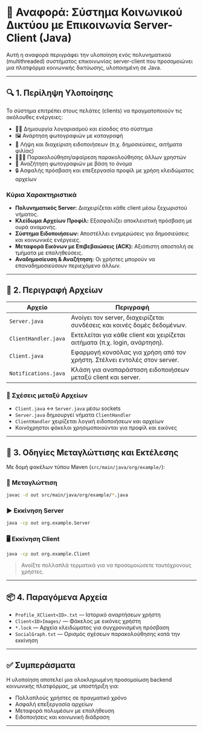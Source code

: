 
# 📡 Αναφορά: Σύστημα Κοινωνικού Δικτύου με Επικοινωνία Server-Client (Java)

Αυτή η αναφορά περιγράφει την υλοποίηση ενός πολυνηματικού (multithreaded) συστήματος επικοινωνίας server-client που προσομοιώνει μια πλατφόρμα κοινωνικής δικτύωσης, υλοποιημένη σε Java.

---

## 🔍 1. Περίληψη Υλοποίησης

Το σύστημα επιτρέπει στους πελάτες (clients) να πραγματοποιούν τις ακόλουθες ενέργειες:
- 🧑‍💻 Δημιουργία λογαριασμού και είσοδος στο σύστημα
- 🖼️ Ανάρτηση φωτογραφιών με καταγραφή
- 🔔 Λήψη και διαχείριση ειδοποιήσεων (π.χ. δημοσιεύσεις, αιτήματα φιλίας)
- 🧑‍🤝‍🧑 Παρακολούθηση/αφαίρεση παρακολούθησης άλλων χρηστών
- 🔎 Αναζήτηση φωτογραφιών με βάση το όνομα
- 🔒 Ασφαλής πρόσβαση και επεξεργασία προφίλ με χρήση κλειδώματος αρχείων

### Κύρια Χαρακτηριστικά
- **Πολυνηματικός Server:** Διαχειρίζεται κάθε client μέσω ξεχωριστού νήματος.
- **Κλείδωμα Αρχείων Προφίλ:** Εξασφαλίζει αποκλειστική πρόσβαση με ουρά αναμονής.
- **Σύστημα Ειδοποιήσεων:** Αποστέλλει ενημερώσεις για δημοσιεύσεις και κοινωνικές ενέργειες.
- **Μεταφορά Εικόνων με Επιβεβαιώσεις (ACK):** Αξιόπιστη αποστολή σε τμήματα με επαληθεύσεις.
- **Αναδημοσίευση & Αναζήτηση:** Οι χρήστες μπορούν να επαναδημοσιεύσουν περιεχόμενο άλλων.

---

## 📁 2. Περιγραφή Αρχείων

| Αρχείο | Περιγραφή |
|--------|-----------|
| `Server.java` | Ανοίγει τον server, διαχειρίζεται συνδέσεις και κοινές δομές δεδομένων. |
| `ClientHandler.java` | Εκτελείται για κάθε client και χειρίζεται αιτήματα (π.χ. login, ανάρτηση). |
| `Client.java` | Εφαρμογή κονσόλας για χρήση από τον χρήστη. Στέλνει εντολές στον server. |
| `Notifications.java` | Κλάση για αναπαράσταση ειδοποιήσεων μεταξύ client και server. |

### 🔗 Σχέσεις μεταξύ Αρχείων
- `Client.java` ↔️ `Server.java` μέσω sockets
- `Server.java` δημιουργεί νήματα `ClientHandler`
- `ClientHandler` χειρίζεται λογική ειδοποιήσεων και αρχείων
- Κοινόχρηστοι φάκελοι χρησιμοποιούνται για προφίλ και εικόνες

---

## 🧰 3. Οδηγίες Μεταγλώττισης και Εκτέλεσης

Με δομή φακέλων τύπου Maven (`src/main/java/org/example/`):

### 🔨 Μεταγλώττιση
```bash
javac -d out src/main/java/org/example/*.java
```

### ▶️ Εκκίνηση Server
```bash
java -cp out org.example.Server
```

### 🖥️ Εκκίνηση Client
```bash
java -cp out org.example.Client
```
> Ανοίξτε πολλαπλά τερματικά για να προσομοιώσετε ταυτόχρονους χρήστες.

---

## 📦 4. Παραγόμενα Αρχεία

- `Profile_XClient<ID>.txt` — Ιστορικό αναρτήσεων χρήστη
- `Client<ID>Images/` — Φάκελος με εικόνες χρήστη
- `*.lock` — Αρχεία κλειδώματος για συγχρονισμένη πρόσβαση
- `SocialGraph.txt` — Ορισμός σχέσεων παρακολούθησης κατά την εκκίνηση

---

## ✅ Συμπεράσματα

Η υλοποίηση αποτελεί μια ολοκληρωμένη προσομοίωση backend κοινωνικής πλατφόρμας, με υποστήριξη για:
- Πολλαπλούς χρήστες σε πραγματικό χρόνο
- Ασφαλή επεξεργασία αρχείων
- Μεταφορά πολυμέσων με επαλήθευση
- Ειδοποιήσεις και κοινωνική διάδραση

---
